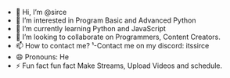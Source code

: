 - 👋 Hi, I’m @sirce
- 👀 I’m interested in Program Basic and Advanced Python 
- 🌱 I’m currently learning Python and JavaScript
- 💞️ I’m looking to collaborate on Programmers, Content Creators.
- 📫 How to contact me? ¹-Contact me on my discord: itssirce
- 😄 Pronouns: He
- ⚡ Fun fact fun fact Make Streams, Upload Videos and schedule.
